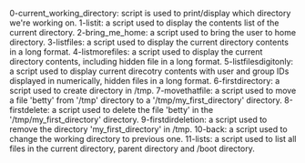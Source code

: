 0-current_working_directory: script is used to print/display which directory we're working on.
1-listit: a script used to display the contents list of the current directory.
2-bring_me_home: a script used to bring the user to home directory.
3-listfiles: a script used to display the current directory contents in a long format.
4-listmorefiles: a script used to display the current directory contents, including hidden file in a long format.
5-listfilesdigitonly: a script used to display current direcotry contents with user and group IDs displayed in numerically, hidden files in a long format.
6-firstdirectory: a script used to create directory in /tmp.
7-movethatfile: a script used to move a file 'betty' from '/tmp' directory to a '/tmp/my_first_directory' directory.
8-firstdelete: a script used to delete the file 'betty' in the '/tmp/my_first_directory' directory.
9-firstdirdeletion: a script used to remove the directory 'my_first_directory' in /tmp.
10-back: a script used to change the working directory to previous one.
11-lists: a script used to list all files in the current directory, parent directory and /boot directory.
